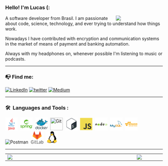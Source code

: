 ### Hello! I'm Lucas (:

<img align='right' src="https://media.giphy.com/media/5eLDrEaRGHegx2FeF2/giphy.gif" width="150"/>
<p>A software developer from Brasil. I am passionate about code, science, technology, and ever trying to understand how things work.</p>

<p>Nowadays I have contributed with encryption and communication systems in the market of means of payment and banking automation.</p>

<p>Always with my headphones on, whenever possible I'm listening to music or podcasts.</p>

---

### :mailbox_with_no_mail: Find me:
 
[![LinkedIn](https://img.shields.io/badge/LinkedIn-0077B5?style=for-the-badge&logo=linkedin&logoColor=white)](https://www.linkedin.com/in/lucascunha/)
[![twitter](https://img.shields.io/badge/twitter-1DA1F2?style=for-the-badge&logo=twitter&logoColor=white)](https://twitter.com/LcasCunha)
[![Medium](https://img.shields.io/badge/Medium-12100E?style=for-the-badge&logo=medium&logoColor=white)](https://medium.com/@lucas-cunha)

---

### 🛠 &nbsp;Languages and Tools :

<p>
<img src="https://github.com/devicons/devicon/blob/master/icons/java/java-original-wordmark.svg" title="Java" alt="Java" width="40" height="40"/>&nbsp;
<img src="https://github.com/devicons/devicon/blob/master/icons/spring/spring-original-wordmark.svg" title="Spring" alt="Spring" width="40" height="40"/>&nbsp;
<img src="https://github.com/devicons/devicon/blob/master/icons/docker/docker-original-wordmark.svg" title="Docker" **alt="Docker" width="40" height="40"/>&nbsp;
<img src="https://www.vectorlogo.zone/logos/git-scm/git-scm-icon.svg" title="Git" **alt="Git" width="40" height="40"/>&nbsp;
<img src="https://github.com/devicons/devicon/blob/master/icons/bash/bash-original.svg" title="Bash" **alt="Bash" width="40" height="40"/>&nbsp;
<img src="https://github.com/devicons/devicon/blob/master/icons/javascript/javascript-original.svg" title="JavaScript" alt="JavaScript" width="40" height="40"/>&nbsp;
<img src="https://github.com/devicons/devicon/blob/master/icons/nodejs/nodejs-original-wordmark.svg" title="NodeJS" alt="NodeJS" width="40" height="40"/>&nbsp;
<img src="https://github.com/devicons/devicon/blob/master/icons/mysql/mysql-original-wordmark.svg" title="MySQL"  alt="MySQL" width="40" height="40"/>&nbsp;
<img src="https://github.com/devicons/devicon/blob/master/icons/amazonwebservices/amazonwebservices-plain-wordmark.svg" title="AWS" alt="AWS" width="40" height="40"/>&nbsp;
<img src="https://www.vectorlogo.zone/logos/getpostman/getpostman-icon.svg" title="Postman"  alt="Postman" width="40" height="40"/>&nbsp;
<img src="https://github.com/devicons/devicon/blob/master/icons/gitlab/gitlab-original-wordmark.svg" title="GitLab" **alt="GitLab" width="40" height="40"/>&nbsp;
<img src="https://github.com/devicons/devicon/blob/master/icons/linux/linux-original.svg" title="Linux" **alt="Linux" width="40" height="40"/>&nbsp;
</p>

---

<center>
  <table>
    <tr>
     <td><img width="400px" align="left" src="https://github-readme-stats.vercel.app/api/top-langs/?username=lucascunha&hide=html&layout=compact&theme=dracula" /></td>
     <td><img width="495px" align="left" src="https://github-readme-streak-stats.herokuapp.com/?user=lucascunha&theme=dracula" /></td>
    </tr>   
  </table>
</center>  


<!--
**lucascunha/lucascunha** is a ✨ _special_ ✨ repository because its `README.md` (this file) appears on your GitHub profile.

Here are some ideas to get you started:
- 🔭 I’m currently working on ...
- 🌱 I’m currently learning ...
- 👯 I’m looking to collaborate on ...
- 🤔 I’m looking for help with ...
- 💬 Ask me about ...
- 📫 How to reach me: ...
- 😄 Pronouns: ...
- ⚡ Fun fact: ...
-->
